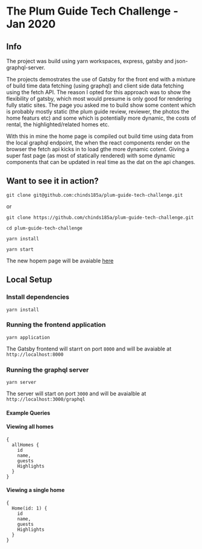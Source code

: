 # The Plum Guide Tech Challenge - Jan 2020

## Info

The project was build using yarn workspaces, express, gatsby and json-graphql-server.

The projects demostrates the use of Gatsby for the front end with a mixture of build time data fetching (using graphql) and client side data fetching using the fetch API.
The reason I opted for this approach was to show the flexibility of gatsby, which most would presume is only good for rendering fully static sites. The page you asked me to build show some content which is probably mostly static (the plum guide review, reviewer, the photos the home featurs etc) and some which is potentially more dynamic, the costs of rental, the highlighted/related homes etc.

With this in mine the home page is compiled out build time using data from the local graphql endpoint, the when the react components render on the browser the fetch api kicks in to load gthe more dynamic cotent. Giving a super fast page (as most of statically rendered) with some dynamic components that can be updated in real time as the dat on the api changes.

## Want to see it in action?

```
git clone git@github.com:chinds185a/plum-guide-tech-challenge.git
```

or

```
git clone https://github.com/chinds185a/plum-guide-tech-challenge.git
```

```
cd plum-guide-tech-challenge
```

```
yarn install
```

```
yarn start
```

The new hopem page will be avaiable [here](http://localhost:8000/kensington_church_street_vii/)

## Local Setup

### Install dependencies

```
yarn install
```

### Running the frontend application

```
yarn application
```

The Gatsby frontend will starrt on port `8000` and will be avaiable at `http://localhost:8000`

### Running the graphql server

```
yarn server
```

The server will start on port `3000` and will be avaialble at `http://localhost:3000/graphql`

#### Example Queries

#### Viewing all homes

```
{
  allHomes {
    id
    name,
    guests
    Highlights
  }
}
```

#### Viewing a single home

```
{
  Home(id: 1) {
    id
    name,
    guests
    Highlights
  }
}
```
